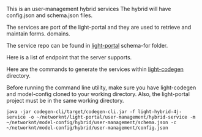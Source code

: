 This is an user-management hybrid services The hybrid will have config.json and schema.json files.

The services are port of the light-portal and they are used to retrieve and maintain forms.
domains. 

The service repo can be found in [light-portal](https://github.com/networknt/light-portal)
schema-for folder. 

Here is a list of endpoint that the server supports.


Here are the commands to generate the services within [light-codegen](https://github.com/networknt/light-codegen)
directory.

Before running the command line utility, make sure you have light-codegen and model-config 
cloned to your working directory. Also, the light-portal project must be in the same 
working directory.

```
java -jar codegen-cli/target/codegen-cli.jar -f light-hybrid-4j-service -o ~/networknt/light-portal/user-management/hybrid-service -m ~/networknt/model-config/hybrid/user-management/schema.json -c ~/networknt/model-config/hybrid/user-management/config.json
```

